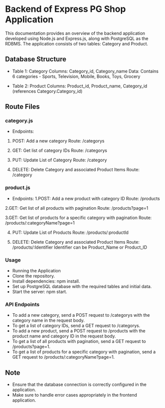 # Backend of Express PG Shop Application 

This documentation provides an overview of the backend application developed using Node.js and Express.js, along with PostgreSQL as the RDBMS. The application consists of two tables: Category and Product.

## Database Structure
- Table 1: Category
Columns: Category_id, Category_name
Data: Contains 6 categories - Sports, Television, Mobile, Books, Toys, Grocery

- Table 2: Product
Columns: Product_id, Product_name, Category_id (references Category.Category_id)

## Route Files
### category.js

- Endpoints:
1. POST: Add a new category
Route: /categorys

2. GET: Get list of category IDs
Route: /categorys

3. PUT: Update List of Category
Route: /category

4. DELETE: Delete Category and associated Product Items
Route: /category

### product.js
- Endpoints:
1.POST: Add a new product with category ID
Route: /products

2.GET: Get list of all products with pagination
Route: /products?page=1

3.GET: Get list of products for a specific category with pagination
Route: /products/:categoryName?page=1

4. PUT: Update List of Products
Route: /products/:productId

5. DELETE: Delete Category and associated Product Items
Route: /products/:Identifier 
Identifier can be Product_Name or Product_ID


### Usage
- Running the Application
- Clone the repository.
- Install dependencies: npm install.
- Set up PostgreSQL database with the required tables and initial data.
- Start the server: npm start.
### API Endpoints
- To add a new category, send a POST request to /categorys with the category name in the request body.
- To get a list of category IDs, send a GET request to /categorys.
- To add a new product, send a POST request to /products with the product name and category ID in the request body.
- To get a list of all products with pagination, send a GET request to /products?page=1.
- To get a list of products for a specific category with pagination, send a GET request to /products/:categoryName?page=1.

## Note
- Ensure that the database connection is correctly configured in the application.
- Make sure to handle error cases appropriately in the frontend application.
